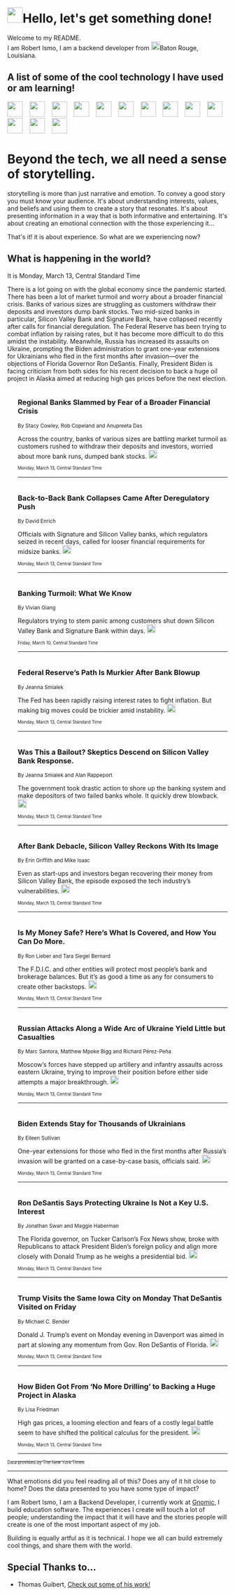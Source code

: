 <h1><img src="https://emojis.slackmojis.com/emojis/images/1643514375/3493/hot-coffee.gif?1643514375" width="35"/>Hello, let's get something done!</h1>

<p>Welcome to my README.<br/>
I am Robert Ismo, I am a backend developer from <img src="https://emojis.slackmojis.com/emojis/images/1638395689/50435/moulin_rouge.png?1638395689" width="20"/>Baton Rouge, Louisiana.</p>
<h2>A list of some of the cool technology I have used or am learning!</h2>
<p>
<img src="https://emojis.slackmojis.com/emojis/images/1643516091/21142/meow_bongotap.gif?1643516091" width="35" alt="">
<img src="https://img.shields.io/badge/Favorite%20Frontend%20Framework-SvelteKit-f83903" alt="">
<img src="https://img.shields.io/badge/Second%20Favorite-Vue-40b581" alt="">
<img src="https://img.shields.io/badge/Most%20Used%20Runtime-Nodejs-78b061" alt="">
<img src="https://emojis.slackmojis.com/emojis/images/1643517416/34482/fire.gif?1643517416" width="35" alt="">
<img src="https://img.shields.io/badge/Javascript%20But%20Better-Typescript-0078ca" alt="">
<img src="https://img.shields.io/badge/Favorite%20Language-Elixir-3e244d" alt="">
<img src="https://img.shields.io/badge/Containerize%20Everything-Docker-6ac9ef" alt="">
<img src="https://emojis.slackmojis.com/emojis/images/1643514596/5999/meow_party.gif?1643514596" width="35" alt="">
<img src="https://img.shields.io/badge/API%20Love%20Language-Graphql-de32a5" alt="">
<img src="https://img.shields.io/badge/Our%20Favorite%20Version%20Controller-Git-e94f33" alt="">
<img src="https://img.shields.io/badge/Favorite%20Database-Redis-d42d1d" alt="">
<img src="https://emojis.slackmojis.com/emojis/images/1643514559/5584/deployparrot.gif?1643514559" width="35" alt="">
<img src="https://img.shields.io/badge/Container%20Interstate-RabbitMQ-f66200" alt="">
<img src="https://img.shields.io/badge/Gotta%20Learn-Kubernetes-316adf" alt="">
<img src="https://img.shields.io/badge/Really%20Mature%20Now-WASM-654fef" alt="">
<img src="https://emojis.slackmojis.com/emojis/images/1666642497/61942/dance_vibe.gif?1666642497" width="35" alt="">
<img src="https://img.shields.io/badge/For%20My%20M1-ARM64-657d96" alt="">
<img src="https://img.shields.io/badge/Loving%20This%20So%20Much-TailwindCSS-17bcb5" alt="">
<img src="https://img.shields.io/badge/Cool%20Build%20Tool-Vite-f9cb24" alt="">
<img src="https://emojis.slackmojis.com/emojis/images/1669231376/62819/working-on-it.gif?1669231376" width="35" alt="">
<img src="https://img.shields.io/badge/Fun%20and%20Easy%20Database-MongoDB-5f8c49" alt="">
<img src="https://img.shields.io/badge/JS%20Life%20Support-NPM-c73737" alt="">
<img src="https://img.shields.io/badge/I%20Liked%20It-DynamoDB-0073b9" alt="">
<img src="https://emojis.slackmojis.com/emojis/images/1643514045/46/question.gif?1643514045" width="35" alt="">
<img src="https://img.shields.io/badge/cool-React-60d6f9" alt="">
<img src="https://img.shields.io/badge/Future%20Big%20Project-Lambda-f37e00" alt="">
<img src="https://img.shields.io/badge/NPM%20But%20Better-PNPM-f1aa07" alt="">
<img src="https://emojis.slackmojis.com/emojis/images/1643514943/9662/fbwow.gif?1643514943" width="35" alt="">
<img src="https://img.shields.io/badge/First%20Language-C-662079" alt="">
<img src="https://img.shields.io/badge/Where%20I%20Deploy%20Frontend-Vercel-000000" alt="">
<img src="https://img.shields.io/badge/Who%20Does%20not%20Want%20an%20App-Swift-f9492a" alt="">
<img src="https://emojis.slackmojis.com/emojis/images/1643514058/151/javascript.png?1643514058" width="35" alt="">
<img src="https://img.shields.io/badge/cool-Python-fbd542" alt="">
<img src="https://img.shields.io/badge/Favorite%20Something-Stripe-656cdc" alt="">
<img src="https://img.shields.io/badge/Of%20Course-HTML5-ed6327" alt="">
<img src="https://emojis.slackmojis.com/emojis/images/1660415405/60731/bomb.gif?1660415405" width="35" alt="">
<img src="https://img.shields.io/badge/hate-CSS-2964ec" alt="">
<img src="https://img.shields.io/badge/Learning-CircleCI-141215" alt="">
<img src="https://img.shields.io/badge/Learning-Rust-fbbb3b" alt="">
<img src="https://emojis.slackmojis.com/emojis/images/1660415397/60712/writing-hand.gif?1660415397" width="35" alt="">
<img src="https://img.shields.io/badge/Dev%20Browser%20of%20Choice-Firefox-cc4e26" alt="">
<img src="https://img.shields.io/badge/Recoverying%20From%20Windows-UNIX-1781e3" alt="">
<img src="https://img.shields.io/badge/LOVE-LogSeq-90c1c2" alt="">
<img src="https://emojis.slackmojis.com/emojis/images/1643514066/223/kirby.gif?1643514066" width="35" alt="">
<img src="https://img.shields.io/badge/Daily%20Driver-MacOS-e6e6e8" alt="">
<img src="https://img.shields.io/badge/Git%20Server-Github-000000" alt="">
<img src="https://img.shields.io/badge/enjoyable-EC2-f17428" alt="">
<img src="https://emojis.slackmojis.com/emojis/images/1643514239/2069/excited.gif?1643514239" width="35" alt="">
</p>
<h1>Beyond the tech, we all need a sense of storytelling.</h1>
<p>storytelling is more than just narrative and emotion. To convey a good story you must know your audience. It's about understanding interests, values, and beliefs and using them to create a story that resonates. It's about presenting information in a way that is both informative and entertaining. It's about creating an emotional connection with the those experiencing it...</p>
<p>That's it! it is about experience. So what are we experiencing now?</p>
<h2>What is happening in the world?</h2>
<p>It is Monday, March 13, Central Standard Time</p>
<p>
There is a lot going on with the global economy since the pandemic started. There has been a lot of market turmoil and worry about a broader financial crisis. Banks of various sizes are struggling as customers withdraw their deposits and investors dump bank stocks. Two mid-sized banks in particular, Silicon Valley Bank and Signature Bank, have collapsed recently after calls for financial deregulation. The Federal Reserve has been trying to combat inflation by raising rates, but it has become more difficult to do this amidst the instability. Meanwhile, Russia has increased its assaults on Ukraine, prompting the Biden administration to grant one-year extensions for Ukrainians who fled in the first months after invasion—over the objections of Florida Governor Ron DeSantis. Finally, President Biden is facing criticism from both sides for his recent decision to back a huge oil project in Alaska aimed at reducing high gas prices before the next election.</p>
<ol>
<img src="https://img.shields.io/badge/-business-blue" alt="">
<h3>Regional Banks Slammed by Fear of a Broader Financial Crisis</h3>
<sub>By Stacy Cowley, Rob Copeland and Anupreeta Das</sub>
<p>Across the country, banks of various sizes are battling market turmoil as customers rushed to withdraw their deposits and investors, worried about more bank runs, dumped bank stocks.  <a href="https://nyti.ms/42bmtP6"><img src="https://developer.nytimes.com/files/poweredby_nytimes_30b.png?v=1583354208352" height="20"></a></p>
<sub><sub>Monday, March 13, Central Standard Time</sub></sub>
<hr/>
<img src="https://img.shields.io/badge/-business-blue" alt="">
<h3>Back-to-Back Bank Collapses Came After Deregulatory Push</h3>
<sub>By David Enrich</sub>
<p>Officials with Signature and Silicon Valley banks, which regulators seized in recent days, called for looser financial requirements for midsize banks.  <a href="https://nyti.ms/3TczHXy"><img src="https://developer.nytimes.com/files/poweredby_nytimes_30b.png?v=1583354208352" height="20"></a></p>
<sub><sub>Monday, March 13, Central Standard Time</sub></sub>
<hr/>
<img src="https://img.shields.io/badge/-business-blue" alt="">
<h3>Banking Turmoil: What We Know</h3>
<sub>By Vivian Giang</sub>
<p>Regulators trying to stem panic among customers shut down Silicon Valley Bank and Signature Bank within days.  <a href="https://nyti.ms/3yzkINP"><img src="https://developer.nytimes.com/files/poweredby_nytimes_30b.png?v=1583354208352" height="20"></a></p>
<sub><sub>Friday, March 10, Central Standard Time</sub></sub>
<hr/>
<img src="https://img.shields.io/badge/-business-blue" alt="">
<h3>Federal Reserve’s Path Is Murkier After Bank Blowup</h3>
<sub>By Jeanna Smialek</sub>
<p>The Fed has been rapidly raising interest rates to fight inflation. But making big moves could be trickier amid instability.  <a href="https://nyti.ms/3Fl43l7"><img src="https://developer.nytimes.com/files/poweredby_nytimes_30b.png?v=1583354208352" height="20"></a></p>
<sub><sub>Monday, March 13, Central Standard Time</sub></sub>
<hr/>
<img src="https://img.shields.io/badge/-business-blue" alt="">
<h3>Was This a Bailout? Skeptics Descend on Silicon Valley Bank Response.</h3>
<sub>By Jeanna Smialek and Alan Rappeport</sub>
<p>The government took drastic action to shore up the banking system and make depositors of two failed banks whole. It quickly drew blowback.  <a href="https://nyti.ms/3YF0GMJ"><img src="https://developer.nytimes.com/files/poweredby_nytimes_30b.png?v=1583354208352" height="20"></a></p>
<sub><sub>Monday, March 13, Central Standard Time</sub></sub>
<hr/>
<img src="https://img.shields.io/badge/-technology-blue" alt="">
<h3>After Bank Debacle, Silicon Valley Reckons With Its Image</h3>
<sub>By Erin Griffith and Mike Isaac</sub>
<p>Even as start-ups and investors began recovering their money from Silicon Valley Bank, the episode exposed the tech industry’s vulnerabilities.  <a href="https://nyti.ms/3Ta2Z9n"><img src="https://developer.nytimes.com/files/poweredby_nytimes_30b.png?v=1583354208352" height="20"></a></p>
<sub><sub>Monday, March 13, Central Standard Time</sub></sub>
<hr/>
<img src="https://img.shields.io/badge/-your-money-blue" alt="">
<h3>Is My Money Safe? Here’s What Is Covered, and How You Can Do More.</h3>
<sub>By Ron Lieber and Tara Siegel Bernard</sub>
<p>The F.D.I.C. and other entities will protect most people’s bank and brokerage balances. But it’s as good a time as any for consumers to create other backstops.  <a href="https://nyti.ms/42kVT6a"><img src="https://developer.nytimes.com/files/poweredby_nytimes_30b.png?v=1583354208352" height="20"></a></p>
<sub><sub>Monday, March 13, Central Standard Time</sub></sub>
<hr/>
<img src="https://img.shields.io/badge/-world-blue" alt="">
<h3>Russian Attacks Along a Wide Arc of Ukraine Yield Little but Casualties</h3>
<sub>By Marc Santora, Matthew Mpoke Bigg and Richard Pérez-Peña</sub>
<p>Moscow’s forces have stepped up artillery and infantry assaults across eastern Ukraine, trying to improve their position before either side attempts a major breakthrough.  <a href="https://nyti.ms/3lbuVgt"><img src="https://developer.nytimes.com/files/poweredby_nytimes_30b.png?v=1583354208352" height="20"></a></p>
<sub><sub>Monday, March 13, Central Standard Time</sub></sub>
<hr/>
<img src="https://img.shields.io/badge/-us-blue" alt="">
<h3>Biden Extends Stay for Thousands of Ukrainians</h3>
<sub>By Eileen Sullivan</sub>
<p>One-year extensions for those who fled in the first months after Russia’s invasion will be granted on a case-by-case basis, officials said.  <a href="https://nyti.ms/3LlDyQq"><img src="https://developer.nytimes.com/files/poweredby_nytimes_30b.png?v=1583354208352" height="20"></a></p>
<sub><sub>Monday, March 13, Central Standard Time</sub></sub>
<hr/>
<img src="https://img.shields.io/badge/-us-blue" alt="">
<h3>Ron DeSantis Says Protecting Ukraine Is Not a Key U.S. Interest</h3>
<sub>By Jonathan Swan and Maggie Haberman</sub>
<p>The Florida governor, on Tucker Carlson’s Fox News show, broke with Republicans to attack President Biden’s foreign policy and align more closely with Donald Trump as he weighs a presidential bid.  <a href="https://nyti.ms/3ZZmVOc"><img src="https://developer.nytimes.com/files/poweredby_nytimes_30b.png?v=1583354208352" height="20"></a></p>
<sub><sub>Monday, March 13, Central Standard Time</sub></sub>
<hr/>
<img src="https://img.shields.io/badge/-us-blue" alt="">
<h3>Trump Visits the Same Iowa City on Monday That DeSantis Visited on Friday</h3>
<sub>By Michael C. Bender</sub>
<p>Donald J. Trump’s event on Monday evening in Davenport was aimed in part at slowing any momentum from Gov. Ron DeSantis of Florida.  <a href="https://nyti.ms/3TbCkJa"><img src="https://developer.nytimes.com/files/poweredby_nytimes_30b.png?v=1583354208352" height="20"></a></p>
<sub><sub>Monday, March 13, Central Standard Time</sub></sub>
<hr/>
<img src="https://img.shields.io/badge/-climate-blue" alt="">
<h3>How Biden Got From ‘No More Drilling’ to Backing a Huge Project in Alaska</h3>
<sub>By Lisa Friedman</sub>
<p>High gas prices, a looming election and fears of a costly legal battle seem to have shifted the political calculus for the president.  <a href="https://nyti.ms/3mNhbcm"><img src="https://developer.nytimes.com/files/poweredby_nytimes_30b.png?v=1583354208352" height="20"></a></p>
<sub><sub>Monday, March 13, Central Standard Time</sub></sub>
<hr/>
</ol>
<a href="https://developer.nytimes.com"><sub><sub>Data provided by The New York Times</sub></sub></a>
<hr/>
<p>What emotions did you feel reading all of this? Does any of it hit close to home? Does the data presented to you have some type of impact?</p>
<p>I am Robert Ismo, I am a Backend Developer, I currently work at <a href="https://gnomic.education/">Gnomic</a>, I build education software. The experiences I create will touch a lot of people; understanding the impact that it will have and the stories people will create is one of the most important aspect of my job.</p>
<p>Building is equally artful as it is technical. I hope we all can build extremely cool things, and share them with the world.</p>
<h2>Special Thanks to...</h2>
<ul>
<li>Thomas Guibert, <a href="https://github.com/thmsgbrt/thmsgbrt">Check out some of his work!</a></li>
</ul>